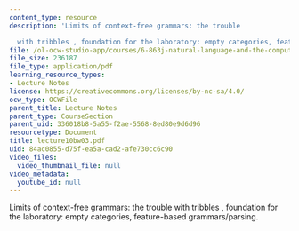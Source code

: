 ```yaml
---
content_type: resource
description: 'Limits of context-free grammars: the trouble

  with tribbles , foundation for the laboratory: empty categories, feature-based grammars/parsing.'
file: /ol-ocw-studio-app/courses/6-863j-natural-language-and-the-computer-representation-of-knowledge-spring-2003/84ac0855d75fea5acad2afe730cc6c90_lecture10bw03.pdf
file_size: 236187
file_type: application/pdf
learning_resource_types:
- Lecture Notes
license: https://creativecommons.org/licenses/by-nc-sa/4.0/
ocw_type: OCWFile
parent_title: Lecture Notes
parent_type: CourseSection
parent_uid: 336018b8-5a55-f2ae-5568-8ed80e9d6d96
resourcetype: Document
title: lecture10bw03.pdf
uid: 84ac0855-d75f-ea5a-cad2-afe730cc6c90
video_files:
  video_thumbnail_file: null
video_metadata:
  youtube_id: null
---
```

Limits of context-free grammars: the trouble
with tribbles , foundation for the laboratory: empty categories, feature-based grammars/parsing.